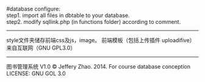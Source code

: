 #database configure:<br />
step1. import all files in dbtable to your database.<br />
step2. modify sqllink.php (in functions folder) according to comment.

<hr />
style文件夹储存前端css及js，image。  
前端模板（包括上传插件 uploadifive）来自互联网（GNU GPL3.0）

<hr />
图书管理系统
V1.0
&copy; Jeffery Zhao. 2014. For course database conception  
LICENSE: GNU GOL 3.0
